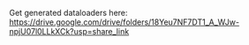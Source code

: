 Get generated dataloaders here: https://drive.google.com/drive/folders/18Yeu7NF7DT1_A_WJw-npjU07l0LLkXCk?usp=share_link
